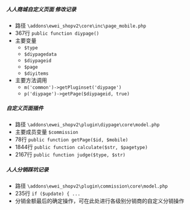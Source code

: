 ##### 人人商城自定义页面 修改记录

- 路径 `\addons\ewei_shopv2\core\inc\page_mobile.php`
- 367行 `public function diypage()`
- 主要变量 
  - `$type` 
  - `$diypagedata`
  -  `$diypageid` 
  - `$page`
  -  `$diyitems`
- 主要方法调用 
  - `m('common')->getPluginset('diypage')` 
  - `p('diypage')->getPage($diypageid, true)` 

##### 自定义页面插件

- 路径 `\addons\ewei_shopv2\plugin\diypage\core\model.php`
- 主要成员变量 `$commission` 
-  78行 `public function getPage($id, $mobile)`
- 1844行 `public function calculate($str, $pagetype)` 
- 2167行 `public function judge($type, $str)`

##### 人人分销踩坑记录

- 路径 `\addons\ewei_shopv2\plugin\commission\core\model.php`
- 235行 `if ($update) { ...`
- 分销金额最后的确定操作，可在此处进行各级别分销商的自定义分销操作